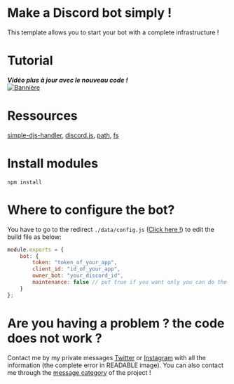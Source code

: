 # Make a Discord bot simply !
This template allows you to start your bot with a complete infrastructure !

# Tutorial
***Vidéo plus à jour avec le nouveau code !***<br>
[![Bannière](http://img.youtube.com/vi/LLTMeutpcyw/0.jpg)](https://www.youtube.com/watch?v=LLTMeutpcyw "FR - Faire un bot #discord (v14) 🖥️")

# Ressources
<a href="https://www.npmjs.com/package/simple-djs-handler">simple-djs-handler</a>, <a href="https://www.npmjs.com/package/discord.js">discord.js</a>, <a href="https://www.npmjs.com/package/path">path</a>, <a href="#">fs</a>

# Install modules
```
npm install
```

# Where to configure the bot?
You have to go to the redirect `./data/config.js` (<a href="https://github.com/Cut0x/start-discord-bot/blob/main/data/config.js">Click here !</a>) to edit the build file as below:
```js
module.exports = {
    bot: {
        token: "token_of_your_app",
        client_id: "id_of_your_app",
        owner_bot: "your_discord_id",
        maintenance: false // put true if you want only you can do the orders
    }
};
```

# Are you having a problem ? the code does not work ?
Contact me by my private messages <a href="https://twitter.com/cut0x_">Twitter</a> or <a href="https://instagram.com/valloic_">Instagram</a> with all the information (the complete error in READABLE image).
You can also contact me through the <a href="https://github.com/Cut0x/start-discord-bot/discussions/1">message category</a> of the project !
